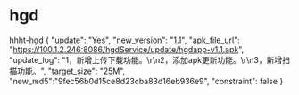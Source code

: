 # hgd
hhht-hgd
{
  "update": "Yes",
  "new_version": "1.1",
  "apk_file_url": "https://100.1.2.246:8086/hgdService/update/hgdapp-v1.1.apk",
  "update_log": "1，新增上传下载功能。\r\n2，添加apk更新功能。\r\n3，新增扫描功能。",
  "target_size": "25M",
  "new_md5":"9fec56b0d15ce8d23cba83d16eb936e9",
  "constraint": false
}
